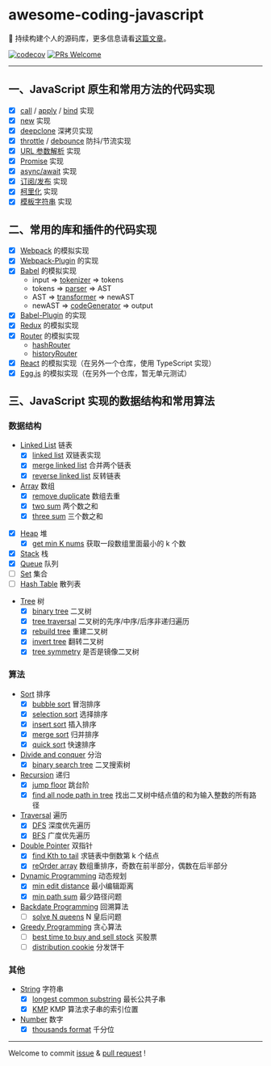 # awesome-coding-javascript

📌 持续构建个人的源码库，更多信息请看[这篇文章]()。

[![codecov](https://codecov.io/gh/caiyongmin/codes/branch/master/graph/badge.svg)](https://codecov.io/gh/caiyongmin/codes) [![PRs Welcome](https://img.shields.io/badge/PRs-welcome-brightgreen.svg)](README.md)

---

## 一、JavaScript 原生和常用方法的代码实现

- [x] [call](./src/javascript/call) / [apply](./src/javascript/apply) / [bind](./src/javascript/bind) 实现
- [x] [new](./src/javascript/new) 实现
- [x] [deepclone](./src/javascript/deepclone) 深拷贝实现
- [x] [throttle](./src/javascript/throttle) / [debounce](./src/javascript/debounce) 防抖/节流实现
- [x] [URL 参数解析](./src/javascript/searchParams) 实现
- [x] [Promise](./src/javascript/promise) 实现
- [x] [async/await](./src/javascript/async) 实现
- [x] [订阅/发布](./src/javascript/event-emitter) 实现
- [x] [柯里化](./src/javascript/currify/currify.js) 实现
- [x] [模板字符串](./src/javascript/template-string) 实现

## 二、常用的库和插件的代码实现

- [x] [Webpack](./src/bundler/webpack) 的模拟实现
- [x] [Webpack-Plugin](./src/bundler/webpack-plugin) 的实现
- [x] [Babel](./src/bundler/babel) 的模拟实现
  - input  => [tokenizer](./src/bundler/babel/lib/tokenizer.js)  => tokens
  - tokens => [parser](./src/bundler/babel/lib/parser.js)  => AST
  - AST    => [transformer](./src/bundler/babel/lib/transformer.js)  => newAST
  - newAST => [codeGenerator](./src/bundler/babel/lib/codeGenerator.js)  => output
- [x] [Babel-Plugin](./src/bundler/babel-plugin) 的实现
- [x] [Redux](./src/bundler/redux) 的模拟实现
- [x] [Router](./src/bundler/router) 的模拟实现
  - [hashRouter](./src/bundler/router/hashRouter.js)
  - [historyRouter](./src/bundler/router/historyRouter.js)
- [x] [React](https://github.com/caiyongmin/creact) 的模拟实现（在另外一个仓库，使用 TypeScript 实现）
- [x] [Egg.js](https://github.com/caiyongmin/tiny-egg) 的模拟实现（在另外一个仓库，暂无单元测试）

## 三、JavaScript 实现的数据结构和常用算法

### 数据结构

- [Linked List](./src/dsa/linked-list) 链表
  - [x] [linked list](./src/dsa/linked-list/linkedList.js) 双链表实现
  - [x] [merge linked list](./src/dsa/linked-list/mergeList.js) 合并两个链表
  - [x] [reverse linked list](./src/dsa/linked-list/reverseList.js) 反转链表
- [Array](./src/dsa/array) 数组
  - [x] [remove duplicate](./src/dsa/array/unique.js) 数组去重
  - [x] [two sum](./src/dsa/array/twoSum.js) 两个数之和
  - [x] [three sum](./src/dsa/array/threeSum.js) 三个数之和
- [x] [Heap](./src/dsa/heap) 堆
  - [x] [get min K nums](./src/dsa/heap/getMinKNums.js) 获取一段数组里面最小的 k 个数
- [x] [Stack](./src/dsa/stack) 栈
- [x] [Queue](./src/dsa/queue) 队列
- [ ] [Set](./src/dsa/set) 集合
- [ ] [Hash Table](./src/dsa/hash) 散列表
- [Tree](./src/dsa/tree) 树
  - [x] [binary tree](./src/dsa/tree/binaryTree.js) 二叉树
  - [x] [tree traversal](./src/dsa/tree/treeTraversal.js) 二叉树的先序/中序/后序非递归遍历
  - [x] [rebuild tree](./src/dsa/tree/rebuildTree.js) 重建二叉树
  - [x] [invert tree](./src/dsa/tree/invertTree.js) 翻转二叉树
  - [x] [tree symmetry](./src/dsa/tree/treeSymmetry.js) 是否是镜像二叉树

### 算法

- [Sort](./src/dsa/sort) 排序
  - [x] [bubble sort](./src/dsa/sort/bubbleSort.js)  冒泡排序
  - [x] [selection sort](./src/dsa/sort/selectionSort.js) 选择排序
  - [x] [insert sort](./src/dsa/sort/insertSort.js) 插入排序
  - [x] [merge sort](./src/dsa/sort/mergeSort.js) 归并排序
  - [x] [quick sort](./src/dsa/sort/quickSort.js) 快速排序
- [Divide and conquer]() 分治
  - [x] [binary search tree](./src/dsa/tree/binarySearchTree.js) 二叉搜索树
- [Recursion](./src/dsa/recursion) 递归
  - [x] [jump floor](./src/dsa/recursion/jumpFloor.js) 跳台阶
  - [x] [find all node path in tree](./src/dsa/recursion/findAllNodePath.js) 找出二叉树中结点值的和为输入整数的所有路径
- [Traversal]() 遍历
  - [x] [DFS](./src/dsa/dfs/dfs.js) 深度优先遍历
  - [x] [BFS](./src/dsa/bfs/bfs.js) 广度优先遍历
- [Double Pointer](./src/dsa/doublePointer) 双指针
  - [x] [find Kth to tail](./src/dsa/doublePointer/findKthToTail.js) 求链表中倒数第 k 个结点
  - [x] [reOrder array](./src/dsa/doublePointer/reOrderArray.js) 数组重排序，奇数在前半部分，偶数在后半部分
- [Dynamic Programming](./src/dsa/dynamicProgramming) 动态规划
  - [x] [min edit distance](./src/dsa/dynamicProgramming/minEditDistance.js) 最小编辑距离
  - [x] [min path sum](./src/dsa/dynamicProgramming/minPathSum.js) 最少路径问题
- [Backdate Programming](./src/dsa/backTracking) 回溯算法
  - [ ] [solve N queens](./src/dsa/backTracking/solveNQueens.js) N 皇后问题
- [Greedy Programming](./src/dsa/greedyProgramming) 贪心算法
  - [ ] [best time to buy and sell stock](./src/dsa/greedyProgramming/bestTimeBuyAndSellStock.js) 买股票
  - [ ] [distribution cookie](./src/dsa/greedyProgramming/distributionCookie.js) 分发饼干

### 其他

- [String](./src/dsa/string) 字符串
  - [x] [longest common substring](./src/dsa/string/longestCommonSub.js) 最长公共子串
  - [x] [KMP](./src/dsa/string/kmp.js) KMP 算法求子串的索引位置
- [Number](./src/dsa/number) 数字
  - [x] [thousands format](./src/dsa/number/thousands.js) 千分位

---

Welcome to commit [issue](https://github.com/caiyongmin/awesome-coding-javascript/issues) & [pull request](https://github.com/caiyongmin/awesome-coding-javascript/pulls) !
